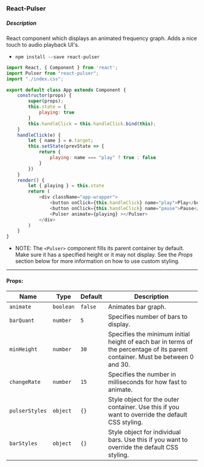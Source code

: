 ### React-Pulser

##### Description
React component which displays an animated frequency graph. Adds a nice touch to audio playback UI's.

- `npm install --save react-pulser`

```javascript
import React, { Component } from 'react';
import Pulser from "react-pulser";
import "./index.css";

export default class App extends Component {
    constructor(props) {
        super(props);
        this.state = {
            playing: true
        }
        this.handleClick = this.handleClick.bind(this);
    }
    handleClick(e) {
        let { name } = e.target;
        this.setState(prevState => {
            return {
                playing: name === "play" ? true : false
            }
        })
    }
    render() {
        let { playing } = this.state
        return (
            <div className="app-wrapper">
                <button onClick={this.handleClick} name="play">Play</button>
                <button onClick={this.handleClick} name="pause">Pause</button>
                <Pulser animate={playing} ></Pulser>
            </div>
        )
    }
}
```
- NOTE: The `<Pulser>` component fills its parent container by default. Make sure it has a specified height or it may not display. See the *Props* section below for more information on how to use custom styling.
---
#### Props:

**Name** | **Type** | **Default** | **Description** 
----- | ------- | ----- | -------
`animate` | `boolean` | `false` | Animates bar graph.
`barQuant` | `number` | `5` | Specifies number of bars to display.
`minHeight` | `number` | `30` | Specifies the minimum initial height of each bar in terms of the percentage of its parent container. Must be between 0 and 30.
`changeRate` | `number` | `15` | Specifies the number in milliseconds for how fast to animate.
`pulserStyles` | `object` | `{}` | Style object for the outer container. Use this if you want to override the default CSS styling. 
`barStyles` | `object` | `{}` | Style object for individual bars. Use this if you want to override the default CSS styling. 

